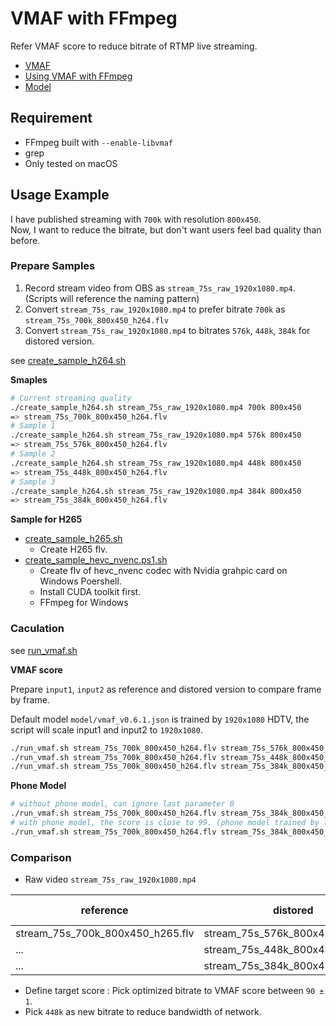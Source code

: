 # VMAF with FFmpeg

Refer VMAF score to reduce bitrate of RTMP live streaming.

* [VMAF](https://github.com/Netflix/vmaf)
* [Using VMAF with FFmpeg](https://github.com/Netflix/vmaf/blob/master/resource/doc/ffmpeg.md)
* [Model](https://github.com/Netflix/vmaf/blob/master/resource/doc/models.md)

## Requirement

* FFmpeg built with `--enable-libvmaf`
* grep
* Only tested on macOS

## Usage Example

I have published streaming with `700k` with resolution `800x450`.  
Now, I want to reduce the bitrate, but don't want users feel bad quality than before.

### Prepare Samples

1. Record stream video from OBS as `stream_75s_raw_1920x1080.mp4`. (Scripts will reference the naming pattern)
2. Convert `stream_75s_raw_1920x1080.mp4` to prefer bitrate `700k` as `stream_75s_700k_800x450_h264.flv`
3. Convert `stream_75s_raw_1920x1080.mp4` to bitrates `576k`, `448k`, `384k` for distored version.

see [create_sample_h264.sh](create_sample_h264.sh)

**Smaples**

```bash
# Current streaming quality
./create_sample_h264.sh stream_75s_raw_1920x1080.mp4 700k 800x450
=> stream_75s_700k_800x450_h264.flv
# Sample 1
./create_sample_h264.sh stream_75s_raw_1920x1080.mp4 576k 800x450
=> stream_75s_576k_800x450_h264.flv
# Sample 2
./create_sample_h264.sh stream_75s_raw_1920x1080.mp4 448k 800x450
=> stream_75s_448k_800x450_h264.flv
# Sample 3
./create_sample_h264.sh stream_75s_raw_1920x1080.mp4 384k 800x450
=> stream_75s_384k_800x450_h264.flv
```

**Sample for H265**

* [create_sample_h265.sh](create_sample_h265.sh)
    * Create H265 flv.
* [create_sample_hevc_nvenc.ps1.sh](create_sample_hevc_nvenc.ps1)
    * Create flv of hevc_nvenc codec with Nvidia grahpic card on Windows Poershell.
    * Install CUDA toolkit first.
    * FFmpeg for Windows

### Caculation

see [run_vmaf.sh](run_vmaf.sh)

**VMAF score**

Prepare `input1`, `input2` as reference and distored version to compare frame by frame.

Default model `model/vmaf_v0.6.1.json` is trained by `1920x1080` HDTV, the script will scale input1 and input2 to `1920x1080`.

```bash
./run_vmaf.sh stream_75s_700k_800x450_h264.flv stream_75s_576k_800x450_h264.flv 1920x1080
./run_vmaf.sh stream_75s_700k_800x450_h264.flv stream_75s_448k_800x450_h264.flv 1920x1080
./run_vmaf.sh stream_75s_700k_800x450_h264.flv stream_75s_384k_800x450_h264.flv 1920x1080
```

**Phone Model**

```bash
# without phone model, can ignore last parameter 0
./run_vmaf.sh stream_75s_700k_800x450_h264.flv stream_75s_384k_800x450_h264.flv 1920x1080 0
# with phone model, the score is close to 99. (phone model trained by lower resolution)
./run_vmaf.sh stream_75s_700k_800x450_h264.flv stream_75s_384k_800x450_h264.flv 1920x1080 1
```

### Comparison

* Raw video `stream_75s_raw_1920x1080.mp4`

| reference                         | distored                          | scale     | vmaf score    |
| ---                               | ---                               | ---       | ---           |
| stream_75s_700k_800x450_h265.flv  | stream_75s_576k_800x450_h264.flv  | 1920x1080 | 91.979802     |
| ...                               | stream_75s_448k_800x450.flv       | 1920x1080 | **90.303380** |
| ...                               | stream_75s_384k_800x450.flv       | 1920x1080 | 88.956422     |

* Define target score : Pick optimized bitrate to VMAF score between `90 ± 1`.
* Pick `448k` as new bitrate to reduce bandwidth of network.

